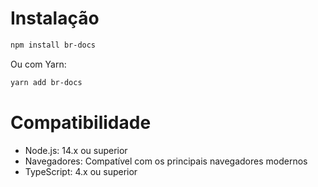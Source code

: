 # Instalação

```bash
npm install br-docs
```

Ou com Yarn:

```bash
yarn add br-docs
```

# Compatibilidade

- Node.js: 14.x ou superior
- Navegadores: Compatível com os principais navegadores modernos
- TypeScript: 4.x ou superior
